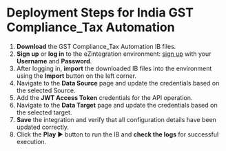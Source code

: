 # Deployment Steps for India GST Compliance_Tax Automation

1. **Download** the GST Compliance_Tax Automation IB files.  
2. **Sign up** or **log in** to the eZintegration environment: [sign up](https://system-na19-west.bizdata360.com/#/login) with your **Username** and **Password**.  
3. After logging in, **import** the downloaded IB files into the environment using the **Import** button on the left corner.  
4. Navigate to the **Data Source** page and update the credentials based on the selected Source.
5. Add the **JWT Access Token** credentials for the API operation.
4. Navigate to the **Data Target** page and update the credentials based on the selected target.  
5. **Save** the integration and verify that all configuration details have been updated correctly.  
6. Click the **Play** ▶️ button to run the IB and **check the logs** for successful execution.
